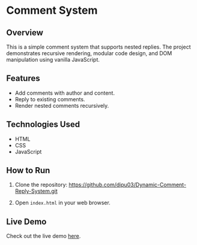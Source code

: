 # Comment System

## Overview

This is a simple comment system that supports nested replies. The project demonstrates recursive rendering, modular code design, and DOM manipulation using vanilla JavaScript.

## Features

- Add comments with author and content.
- Reply to existing comments.
- Render nested comments recursively.

## Technologies Used

- HTML
- CSS
- JavaScript

## How to Run

1. Clone the repository:
https://github.com/dipu03/Dynamic-Comment-Reply-System.git

2. Open `index.html` in your web browser.

## Live Demo

Check out the live demo [here](https://dipu03.github.io/Dynamic-Comment-Reply-System).

